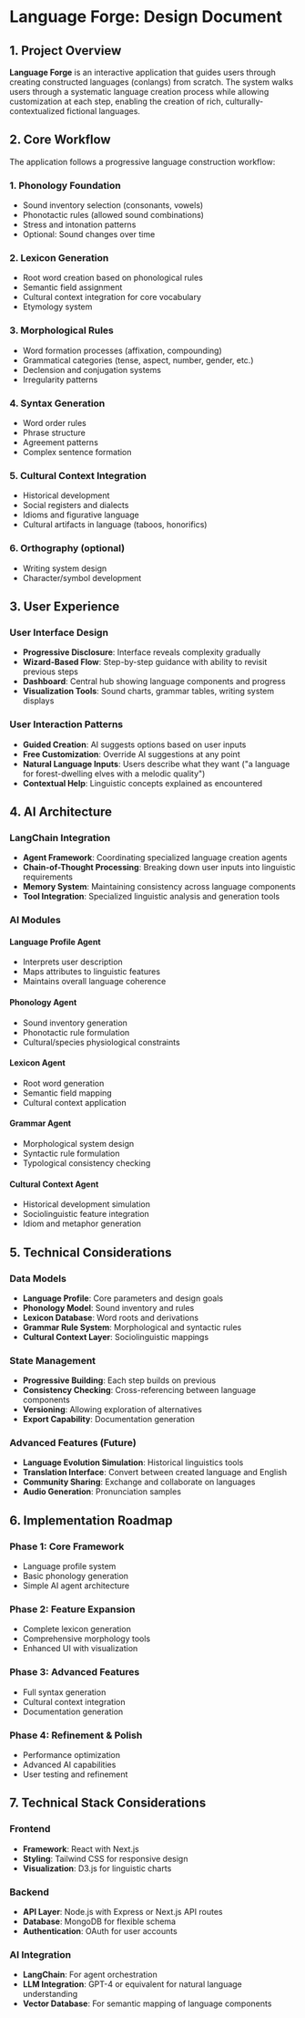# Language Forge: Design Document

## 1. Project Overview

**Language Forge** is an interactive application that guides users through creating constructed languages (conlangs) from scratch. The system walks users through a systematic language creation process while allowing customization at each step, enabling the creation of rich, culturally-contextualized fictional languages.

## 2. Core Workflow

The application follows a progressive language construction workflow:

### 1. Phonology Foundation

- Sound inventory selection (consonants, vowels)
- Phonotactic rules (allowed sound combinations)
- Stress and intonation patterns
- Optional: Sound changes over time

### 2. Lexicon Generation

- Root word creation based on phonological rules
- Semantic field assignment
- Cultural context integration for core vocabulary
- Etymology system

### 3. Morphological Rules

- Word formation processes (affixation, compounding)
- Grammatical categories (tense, aspect, number, gender, etc.)
- Declension and conjugation systems
- Irregularity patterns

### 4. Syntax Generation

- Word order rules
- Phrase structure
- Agreement patterns
- Complex sentence formation

### 5. Cultural Context Integration

- Historical development
- Social registers and dialects
- Idioms and figurative language
- Cultural artifacts in language (taboos, honorifics)

### 6. Orthography (optional)

- Writing system design
- Character/symbol development

## 3. User Experience

### User Interface Design

- **Progressive Disclosure**: Interface reveals complexity gradually
- **Wizard-Based Flow**: Step-by-step guidance with ability to revisit previous steps
- **Dashboard**: Central hub showing language components and progress
- **Visualization Tools**: Sound charts, grammar tables, writing system displays

### User Interaction Patterns

- **Guided Creation**: AI suggests options based on user inputs
- **Free Customization**: Override AI suggestions at any point
- **Natural Language Inputs**: Users describe what they want ("a language for forest-dwelling elves with a melodic quality")
- **Contextual Help**: Linguistic concepts explained as encountered

## 4. AI Architecture

### LangChain Integration

- **Agent Framework**: Coordinating specialized language creation agents
- **Chain-of-Thought Processing**: Breaking down user inputs into linguistic requirements
- **Memory System**: Maintaining consistency across language components
- **Tool Integration**: Specialized linguistic analysis and generation tools

### AI Modules

#### Language Profile Agent

- Interprets user description
- Maps attributes to linguistic features
- Maintains overall language coherence

#### Phonology Agent

- Sound inventory generation
- Phonotactic rule formulation
- Cultural/species physiological constraints

#### Lexicon Agent

- Root word generation
- Semantic field mapping
- Cultural context application

#### Grammar Agent

- Morphological system design
- Syntactic rule formulation
- Typological consistency checking

#### Cultural Context Agent

- Historical development simulation
- Sociolinguistic feature integration
- Idiom and metaphor generation

## 5. Technical Considerations

### Data Models

- **Language Profile**: Core parameters and design goals
- **Phonology Model**: Sound inventory and rules
- **Lexicon Database**: Word roots and derivations
- **Grammar Rule System**: Morphological and syntactic rules
- **Cultural Context Layer**: Sociolinguistic mappings

### State Management

- **Progressive Building**: Each step builds on previous
- **Consistency Checking**: Cross-referencing between language components
- **Versioning**: Allowing exploration of alternatives
- **Export Capability**: Documentation generation

### Advanced Features (Future)

- **Language Evolution Simulation**: Historical linguistics tools
- **Translation Interface**: Convert between created language and English
- **Community Sharing**: Exchange and collaborate on languages
- **Audio Generation**: Pronunciation samples

## 6. Implementation Roadmap

### Phase 1: Core Framework

- Language profile system
- Basic phonology generation
- Simple AI agent architecture

### Phase 2: Feature Expansion

- Complete lexicon generation
- Comprehensive morphology tools
- Enhanced UI with visualization

### Phase 3: Advanced Features

- Full syntax generation
- Cultural context integration
- Documentation generation

### Phase 4: Refinement & Polish

- Performance optimization
- Advanced AI capabilities
- User testing and refinement

## 7. Technical Stack Considerations

### Frontend

- **Framework**: React with Next.js
- **Styling**: Tailwind CSS for responsive design
- **Visualization**: D3.js for linguistic charts

### Backend

- **API Layer**: Node.js with Express or Next.js API routes
- **Database**: MongoDB for flexible schema
- **Authentication**: OAuth for user accounts

### AI Integration

- **LangChain**: For agent orchestration
- **LLM Integration**: GPT-4 or equivalent for natural language understanding
- **Vector Database**: For semantic mapping of language components
